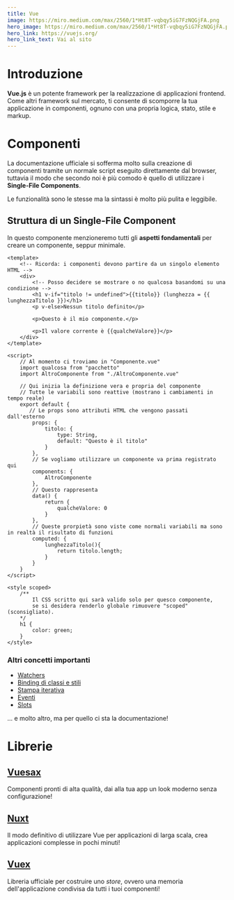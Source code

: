 ```yaml
---
title: Vue
image: https://miro.medium.com/max/2560/1*Ht8T-vqbqy5iG7FzNQGjFA.png
hero_image: https://miro.medium.com/max/2560/1*Ht8T-vqbqy5iG7FzNQGjFA.png
hero_link: https://vuejs.org/
hero_link_text: Vai al sito
---
```


# Introduzione

**Vue.js** è un potente framework per la realizzazione di applicazioni frontend. Come altri framework sul mercato, ti consente di scomporre la tua applicazione in componenti, ognuno con una propria logica, stato, stile e markup.

# Componenti

La documentazione ufficiale si sofferma molto sulla creazione di componenti tramite un normale script eseguito direttamente dal browser, tuttavia il modo che secondo noi è più comodo è quello di utilizzare i **Single-File Components**.

Le funzionalità sono le stesse ma la sintassi è molto più pulita e leggibile.

## Struttura di un Single-File Component

In questo componente menzioneremo tutti gli **aspetti fondamentali** per creare un componente, seppur minimale.

```vue
<template>
	<!-- Ricorda: i componenti devono partire da un singolo elemento HTML -->
	<div>
        <!-- Posso decidere se mostrare o no qualcosa basandomi su una condizione -->
        <h1 v-if="titolo != undefined">{{titolo}} (lunghezza = {{ lunghezzaTitolo }})</h1>
        <p v-else>Nessun titolo definito</p>
        
        <p>Questo è il mio componente.</p>
        
        <p>Il valore corrente è {{qualcheValore}}</p>
    </div>
</template>

<script>
    // Al momento ci troviamo in "Componente.vue"
    import qualcosa from "pacchetto"
    import AltroComponente from "./AltroComponente.vue"
    
    // Qui inizia la definizione vera e propria del componente
    // Tutte le variabili sono reattive (mostrano i cambiamenti in tempo reale)
    export default {
       // Le props sono attributi HTML che vengono passati dall'esterno
        props: {
            titolo: {
                type: String,
                default: "Questo è il titolo"
            }
        },
        // Se vogliamo utilizzare un componente va prima registrato qui
        components: {
            AltroComponente
        },
        // Questo rappresenta
        data() {
            return {
                qualcheValore: 0
            }
        },
        // Queste prorpietà sono viste come normali variabili ma sono in realtà il risultato di funzioni
        computed: {
            lunghezzaTitolo(){
                return titolo.length;
            }
        }
    }
</script>

<style scoped>
    /**
    	Il CSS scritto qui sarà valido solo per quesco componente,
    	se si desidera renderlo globale rimuovere "scoped" (sconsigliato).
    */
    h1 {
        color: green;
    }
</style>
```

### Altri concetti importanti

- [Watchers](https://vuejs.org/v2/guide/computed.html#Watchers)
- [Binding di classi e stili](https://vuejs.org/v2/guide/class-and-style.html)
- [Stampa iterativa](https://vuejs.org/v2/guide/list.html)
- [Eventi](https://vuejs.org/v2/guide/events.html)
- [Slots](https://vuejs.org/v2/guide/components-slots.html)

... e molto altro, ma per quello ci sta la documentazione!



# Librerie

## [Vuesax](https://vuesax.com/)

Componenti pronti di alta qualità, dai alla tua app un look moderno senza configurazione!

## [Nuxt](https://nuxtjs.org/)

Il modo definitivo di utilizzare Vue per applicazioni di larga scala, crea applicazioni complesse in pochi minuti!

## [Vuex](https://vuex.vuejs.org/)

Libreria ufficiale per costruire uno *store*, ovvero una memoria dell'applicazione condivisa da tutti i tuoi componenti!
